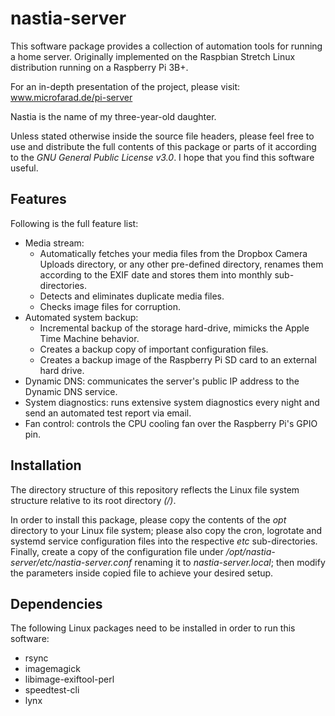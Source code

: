 # nastia-server

This software package provides a collection of automation tools for running a home server. Originally implemented on the Raspbian Stretch Linux distribution running on a Raspberry Pi 3B+.

For an in-depth presentation of the project, please visit: www.microfarad.de/pi-server

Nastia is the name of my three-year-old daughter.

Unless stated otherwise inside the source file headers, please feel free to use and distribute the full contents of this package or parts of it according to the _GNU General Public License v3.0_. I hope that you find this software useful.

## Features

Following is the full feature list:

* Media stream: 
  * Automatically fetches your media files from the Dropbox Camera Uploads directory, or any other pre-defined directory, renames them according to the EXIF date and stores them into monthly sub-directories. 
  * Detects and eliminates duplicate media files.
  * Checks image files for corruption.
* Automated system backup:
  * Incremental backup of the storage hard-drive, mimicks the Apple Time Machine behavior.
  * Creates a backup copy of important configuration files.
  * Creates a backup image of the Raspberry Pi SD card to an external hard drive.
* Dynamic DNS: communicates the server's public IP address to the Dynamic DNS service.
* System diagnostics: runs extensive system diagnostics every night and send an automated test report via email.
* Fan control: controls the CPU cooling fan over the Raspberry Pi's GPIO pin.

## Installation

The directory structure of this repository reflects the Linux file system structure relative to its root directory _(/)_.

In order to install this package, please copy the contents of the _opt_ directory to your Linux file system; please also copy the cron, logrotate and systemd service configuration files into the respective _etc_ sub-directories. Finally, create a copy of the configuration file under _/opt/nastia-server/etc/nastia-server.conf_ renaming it to _nastia-server.local_; then modify the parameters inside copied file to achieve your desired setup.

## Dependencies

The following Linux packages need to be installed in order to run this software:

* rsync
* imagemagick
* libimage-exiftool-perl
* speedtest-cli
* lynx

